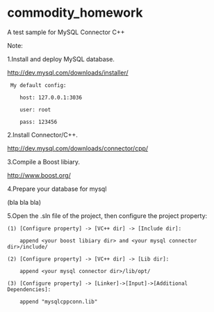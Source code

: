 # commodity_homework
A test sample for MySQL Connector C++

Note:

1.Install and deploy MySQL database.

   http://dev.mysql.com/downloads/installer/

	 My default config:

		host: 127.0.0.1:3036

		user: root

		pass: 123456

2.Install Connector/C++.

   http://dev.mysql.com/downloads/connector/cpp/

3.Compile a Boost libiary.

   http://www.boost.org/

4.Prepare your database for mysql

   (bla bla bla)

5.Open the .sln file of the project, then configure the project property:

	(1) [Configure property] -> [VC++ dir] -> [Include dir]:

		append <your boost libiary dir> and <your mysql connector dir>/include/

	(2) [Configure property] -> [VC++ dir] -> [Lib dir]:

		append <your mysql connector dir>/lib/opt/

	(3) [Configure property] -> [Linker]->[Input]->[Additional Dependencies]:

		append "mysqlcppconn.lib"